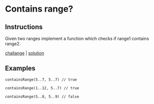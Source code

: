 # Contains range?

## Instructions

Given two ranges implement a function which checks if range1 contains range2.

[challange](challange.kt) | [solution](solution.kt)

## Examples

```
containsRange(5..7, 5..7) // true

containsRange(1..12, 5..7) // true

containsRange(5..8, 5..9) // false
```

